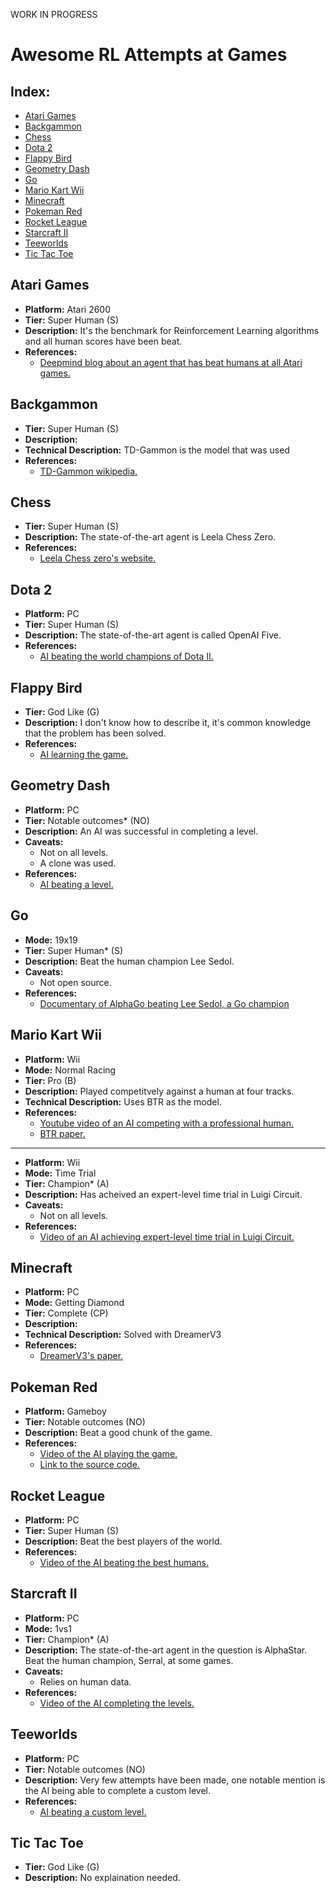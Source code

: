 WORK IN PROGRESS

# Awesome RL Attempts at Games

## Index:
- [Atari Games](#atari-games)
- [Backgammon](#backgammon)
- [Chess](#chess)
- [Dota 2](#dota-2)
- [Flappy Bird](#flappy-bird)
- [Geometry Dash](#geometry-dash)
- [Go](#go)
- [Mario Kart Wii](#mario-kart-wii)
- [Minecraft](#minecraft)
- [Pokeman Red](#pokeman-red)
- [Rocket League](#rocket-league)
- [Starcraft II](#starcraft-ii)
- [Teeworlds](#teeworlds)
- [Tic Tac Toe](#tic-tac-toe)

## Atari Games
- **Platform:** Atari 2600
- **Tier:** Super Human (S)
- **Description:** It's the benchmark for Reinforcement Learning algorithms and all human scores have been beat.
- **References:**
  - [Deepmind blog about an agent that has beat humans at all Atari games.](https://deepmind.google/discover/blog/agent57-outperforming-the-human-atari-benchmark/#:~:text=We've%20developed%20Agent57%2C%20the,all%2057%20Atari%202600%20games.)

## Backgammon
- **Tier:** Super Human (S)
- **Description:** 
- **Technical Description:** TD-Gammon is the model that was used
- **References:**
  - [TD-Gammon wikipedia.](https://en.wikipedia.org/wiki/TD-Gammon)

## Chess
- **Tier:** Super Human (S)
- **Description:** The state-of-the-art agent is Leela Chess Zero.
- **References:**
  - [Leela Chess zero's website.](https://lczero.org/)

## Dota 2
- **Platform:** PC
- **Tier:** Super Human (S)
- **Description:** The state-of-the-art agent is called OpenAI Five.
- **References:**
  - [AI beating the world champions of Dota II.](https://www.youtube.com/watch?v=tfb6aEUMC04)

## Flappy Bird
- **Tier:** God Like (G)
- **Description:** I don't know how to describe it, it's common knowledge that the problem has been solved.
- **References:**
  - [AI learning the game.](https://www.youtube.com/watch?v=WSW-5m8lRMs)

## Geometry Dash
- **Platform:** PC
- **Tier:** Notable outcomes* (NO)
- **Description:** An AI was successful in completing a level.
- **Caveats:**
  - Not on all levels.
  - A clone was used.
- **References:**
  - [AI beating a level.](https://www.youtube.com/watch?v=A3JJsjZLRSo)

## Go
- **Mode:** 19x19
- **Tier:** Super Human* (S)
- **Description:** Beat the human champion Lee Sedol.
- **Caveats:**
  - Not open source.
- **References:**
  - [Documentary of AlphaGo beating Lee Sedol, a Go champion](https://www.youtube.com/watch?v=WXuK6gekU1Y)

## Mario Kart Wii
- **Platform:** Wii
- **Mode:** Normal Racing
- **Tier:** Pro (B)
- **Description:** Played competitvely against a human at four tracks.
- **Technical Description:** Uses BTR as the model.
- **References:**
  - [Youtube video of an AI competing with a professional human.](https://www.youtube.com/watch?v=4-ff6na9cg4)
  - [BTR paper.](https://arxiv.org/abs/2411.03820)


---
- **Platform:** Wii
- **Mode:** Time Trial
- **Tier:** Champion* (A)
- **Description:** Has acheived an expert-level time trial in Luigi Circuit.
- **Caveats:**
  - Not on all levels.
- **References:**
  - [Video of an AI achieving expert-level time trial in Luigi Circuit.](https://www.youtube.com/watch?v=h0FHCo5HYR8)

## Minecraft
- **Platform:** PC
- **Mode:** Getting Diamond
- **Tier:** Complete (CP)
- **Description:** 
- **Technical Description:** Solved with DreamerV3
- **References:**
  - [DreamerV3's paper.](https://arxiv.org/abs/2301.04104)

## Pokeman Red
- **Platform:** Gameboy
- **Tier:** Notable outcomes (NO)
- **Description:** Beat a good chunk of the game.
- **References:**
  - [Video of the AI playing the game.](https://www.youtube.com/watch?v=DcYLT37ImBY)
  - [Link to the source code.](https://github.com/PWhiddy/PokemonRedExperiments)

## Rocket League
- **Platform:** PC
- **Tier:** Super Human (S)
- **Description:** Beat the best players of the world.
- **References:**
  - [Video of the AI beating the best humans.](https://www.youtube.com/watch?v=LO4h8djNB50)

## Starcraft II
- **Platform:** PC
- **Mode:** 1vs1
- **Tier:** Champion* (A)
- **Description:** The state-of-the-art agent in the question is AlphaStar. Beat the human champion, Serral, at some games.
- **Caveats:**
  - Relies on human data.
- **References:**
  - [Video of the AI completing the levels.](https://www.youtube.com/watch?v=DcYLT37ImBY)

## Teeworlds
- **Platform:** PC
- **Tier:** Notable outcomes (NO)
- **Description:** Very few attempts have been made, one notable mention is the AI being able to complete a custom level.
- **References:**
  - [AI beating a custom level.](https://www.youtube.com/watch?v=JTlTj--roIo)

## Tic Tac Toe
- **Tier:** God Like (G)
- **Description:** No explaination needed.

